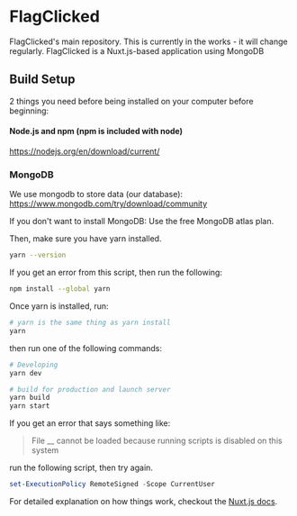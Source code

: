 # FlagClicked

FlagClicked's main repository. This is currently in the works - it will change regularly.
FlagClicked is a Nuxt.js-based application using MongoDB

## Build Setup

2 things you need before being installed on your computer before beginning:

#### Node.js and npm (npm is included with node)

https://nodejs.org/en/download/current/

### MongoDB

We use mongodb to store data (our database):
https://www.mongodb.com/try/download/community

If you don't want to install MongoDB: Use the free MongoDB atlas plan.

Then, make sure you have yarn installed.

```bash
yarn --version
```

If you get an error from this script, then run the following:

```bash
npm install --global yarn
```

Once yarn is installed, run:

```bash
# yarn is the same thing as yarn install
yarn
```

then run one of the following commands:

```bash
# Developing
yarn dev

# build for production and launch server
yarn build
yarn start
```

If you get an error that says something like:

> File \_\_ cannot be loaded because running scripts is disabled on this system

run the following script, then try again.

```powershell
set-ExecutionPolicy RemoteSigned -Scope CurrentUser
```

For detailed explanation on how things work, checkout the [Nuxt.js docs](https://nuxtjs.org).

